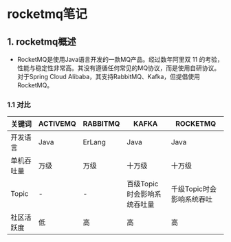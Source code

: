 # rocketmq笔记

## 1. rocketmq概述

- RocketMQ是使用Java语言开发的一款MQ产品。经过数年阿里双 11 的考验，性能与稳定性非常高。其没有遵循任何常见的MQ协议，而是使用自研协议。对于Spring Cloud Alibaba，其支持RabbitMQ、Kafka，但提倡使用RocketMQ。

### 1.1 对比

| 关键词     | ACTIVEMQ | RABBITMQ | KAFKA                       | ROCKETMQ                  |
| ---------- | -------- | -------- | --------------------------- | ------------------------- |
| 开发语言   | Java     | ErLang   | Java                        | Java                      |
| 单机吞吐量 | 万级     | 万级     | 十万级                      | 十万级                    |
| Topic      | -        | -        | 百级Topic时会影响系统吞吐量 | 千级Topic时会影响系统吞吐 |
| 社区活跃度 | 低       | 高       | 高                          | 高                        |